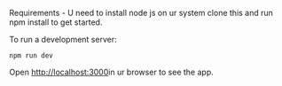 Requirements - U need to install node js on ur system
clone this and run npm install to get started.

To run a development server:

```
npm run dev
```

Open [http://localhost:3000](http://localhost:3000)in ur browser to see the app.

